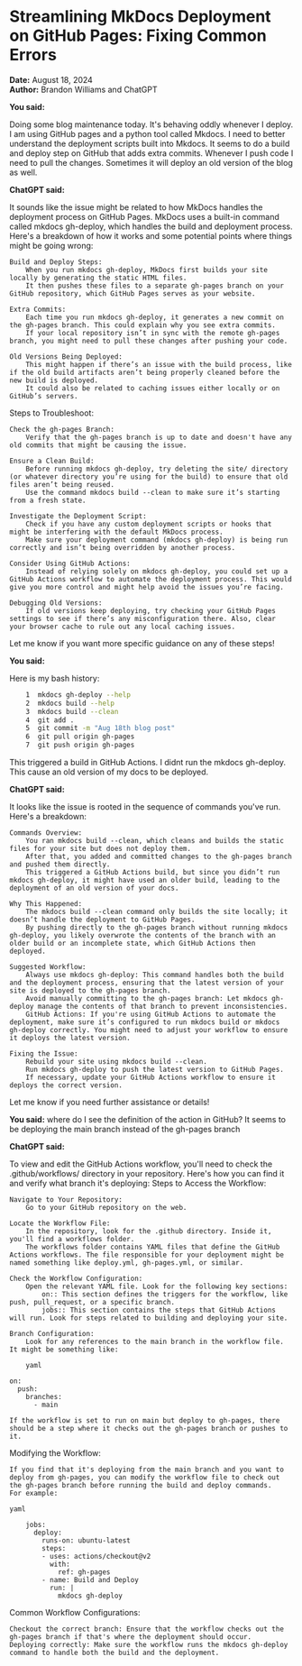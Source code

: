 # Streamlining MkDocs Deployment on GitHub Pages: Fixing Common Errors

**Date:** August 18, 2024  
**Author:** Brandon Williams and ChatGPT

**You said:**

Doing some blog maintenance today.  It's behaving oddly whenever I deploy. I am using GitHub pages and a python tool called Mkdocs.  I need to better understand the deployment scripts built into Mkdocs.  It seems to do a build and deploy step on GitHub that adds extra commits.  Whenever I push code I need to pull the changes.  Sometimes it will deploy an old version of the blog as well.

**ChatGPT said:**

It sounds like the issue might be related to how MkDocs handles the deployment process on GitHub Pages. MkDocs uses a built-in command called mkdocs gh-deploy, which handles the build and deployment process. Here's a breakdown of how it works and some potential points where things might be going wrong:

    Build and Deploy Steps:
        When you run mkdocs gh-deploy, MkDocs first builds your site locally by generating the static HTML files.
        It then pushes these files to a separate gh-pages branch on your GitHub repository, which GitHub Pages serves as your website.

    Extra Commits:
        Each time you run mkdocs gh-deploy, it generates a new commit on the gh-pages branch. This could explain why you see extra commits.
        If your local repository isn’t in sync with the remote gh-pages branch, you might need to pull these changes after pushing your code.

    Old Versions Being Deployed:
        This might happen if there’s an issue with the build process, like if the old build artifacts aren’t being properly cleaned before the new build is deployed.
        It could also be related to caching issues either locally or on GitHub’s servers.

Steps to Troubleshoot:

    Check the gh-pages Branch:
        Verify that the gh-pages branch is up to date and doesn't have any old commits that might be causing the issue.

    Ensure a Clean Build:
        Before running mkdocs gh-deploy, try deleting the site/ directory (or whatever directory you’re using for the build) to ensure that old files aren’t being reused.
        Use the command mkdocs build --clean to make sure it’s starting from a fresh state.

    Investigate the Deployment Script:
        Check if you have any custom deployment scripts or hooks that might be interfering with the default MkDocs process.
        Make sure your deployment command (mkdocs gh-deploy) is being run correctly and isn’t being overridden by another process.

    Consider Using GitHub Actions:
        Instead of relying solely on mkdocs gh-deploy, you could set up a GitHub Actions workflow to automate the deployment process. This would give you more control and might help avoid the issues you’re facing.

    Debugging Old Versions:
        If old versions keep deploying, try checking your GitHub Pages settings to see if there’s any misconfiguration there. Also, clear your browser cache to rule out any local caching issues.

Let me know if you want more specific guidance on any of these steps!

**You said:**

Here is my bash history:
```bash
    1  mkdocs gh-deploy --help
    2  mkdocs build --help
    3  mkdocs build --clean
    4  git add .
    5  git commit -m "Aug 18th blog post"
    6  git pull origin gh-pages
    7  git push origin gh-pages
```
This triggered a build in GitHub Actions.  I didnt run the mkdocs gh-deploy.  This cause an old version of my docs to be deployed.

**ChatGPT said:**

It looks like the issue is rooted in the sequence of commands you've run. Here's a breakdown:

    Commands Overview:
        You ran mkdocs build --clean, which cleans and builds the static files for your site but does not deploy them.
        After that, you added and committed changes to the gh-pages branch and pushed them directly.
        This triggered a GitHub Actions build, but since you didn’t run mkdocs gh-deploy, it might have used an older build, leading to the deployment of an old version of your docs.

    Why This Happened:
        The mkdocs build --clean command only builds the site locally; it doesn’t handle the deployment to GitHub Pages.
        By pushing directly to the gh-pages branch without running mkdocs gh-deploy, you likely overwrote the contents of the branch with an older build or an incomplete state, which GitHub Actions then deployed.

    Suggested Workflow:
        Always use mkdocs gh-deploy: This command handles both the build and the deployment process, ensuring that the latest version of your site is deployed to the gh-pages branch.
        Avoid manually committing to the gh-pages branch: Let mkdocs gh-deploy manage the contents of that branch to prevent inconsistencies.
        GitHub Actions: If you're using GitHub Actions to automate the deployment, make sure it’s configured to run mkdocs build or mkdocs gh-deploy correctly. You might need to adjust your workflow to ensure it deploys the latest version.

    Fixing the Issue:
        Rebuild your site using mkdocs build --clean.
        Run mkdocs gh-deploy to push the latest version to GitHub Pages.
        If necessary, update your GitHub Actions workflow to ensure it deploys the correct version.

Let me know if you need further assistance or details!

**You said:**
where do I see the definition of the action in GitHub?  It seems to be deploying the main branch instead of the gh-pages branch

**ChatGPT said:**

To view and edit the GitHub Actions workflow, you'll need to check the .github/workflows/ directory in your repository. Here's how you can find it and verify what branch it's deploying:
Steps to Access the Workflow:

    Navigate to Your Repository:
        Go to your GitHub repository on the web.

    Locate the Workflow File:
        In the repository, look for the .github directory. Inside it, you'll find a workflows folder.
        The workflows folder contains YAML files that define the GitHub Actions workflows. The file responsible for your deployment might be named something like deploy.yml, gh-pages.yml, or similar.

    Check the Workflow Configuration:
        Open the relevant YAML file. Look for the following key sections:
            on:: This section defines the triggers for the workflow, like push, pull_request, or a specific branch.
            jobs:: This section contains the steps that GitHub Actions will run. Look for steps related to building and deploying your site.

    Branch Configuration:
        Look for any references to the main branch in the workflow file. It might be something like:

        yaml

    on:
      push:
        branches:
          - main

    If the workflow is set to run on main but deploy to gh-pages, there should be a step where it checks out the gh-pages branch or pushes to it.

Modifying the Workflow:

    If you find that it's deploying from the main branch and you want to deploy from gh-pages, you can modify the workflow file to check out the gh-pages branch before running the build and deploy commands.
    For example:

    yaml

        jobs:
          deploy:
            runs-on: ubuntu-latest
            steps:
            - uses: actions/checkout@v2
              with:
                ref: gh-pages
            - name: Build and Deploy
              run: |
                mkdocs gh-deploy

Common Workflow Configurations:

    Checkout the correct branch: Ensure that the workflow checks out the gh-pages branch if that's where the deployment should occur.
    Deploying correctly: Make sure the workflow runs the mkdocs gh-deploy command to handle both the build and the deployment.